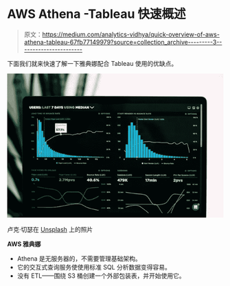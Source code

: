 # AWS Athena -Tableau 快速概述

> 原文：<https://medium.com/analytics-vidhya/quick-overview-of-aws-athena-tableau-67fb77149979?source=collection_archive---------3----------------------->

下面我们就来快速了解一下雅典娜配合 Tableau 使用的优缺点。

![](img/632763f8e4e9d7c27cc679c7f3c2ec66.png)

卢克·切瑟在 [Unsplash](https://unsplash.com/s/photos/data?utm_source=unsplash&utm_medium=referral&utm_content=creditCopyText) 上的照片

**AWS 雅典娜**

*   Athena 是无服务器的，不需要管理基础架构。
*   它的交互式查询服务使使用标准 SQL 分析数据变得容易。
*   没有 ETL——围绕 S3 桶创建一个外部包装表，并开始使用它。